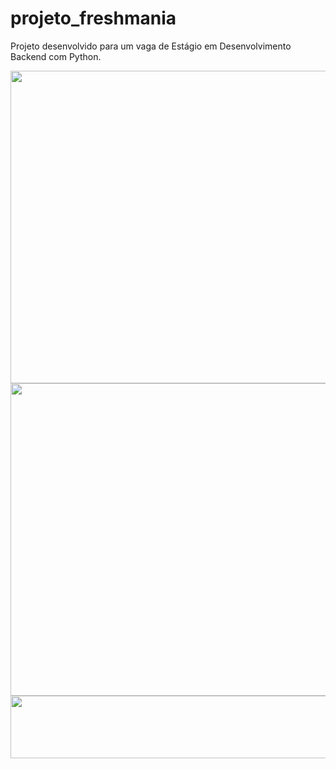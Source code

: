 # projeto_freshmania
Projeto desenvolvido para um vaga de Estágio em Desenvolvimento Backend com Python.


<img src="https://github.com/biancadizio/projeto_freshmania/blob/main/img1.jpg?raw=true" height="500" width="1100">


<img src="https://github.com/biancadizio/projeto_freshmania/blob/main/img2.jpg?raw=true" height="500" width="1100">



<img src="https://github.com/biancadizio/projeto_freshmania/blob/main/img3.jpg?raw=true" height="100" width="1100">
